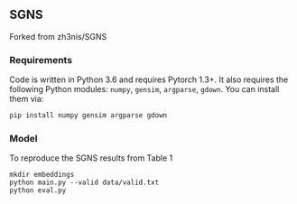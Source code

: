 ## SGNS
Forked from zh3nis/SGNS

### Requirements
Code is written in Python 3.6 and requires Pytorch 1.3+. It also requires the following Python modules: `numpy`, `gensim`, `argparse`, `gdown`. You can install them via:
```bash
pip install numpy gensim argparse gdown
```

### Model
To reproduce the SGNS results from Table 1
```
mkdir embeddings
python main.py --valid data/valid.txt
python eval.py
```
